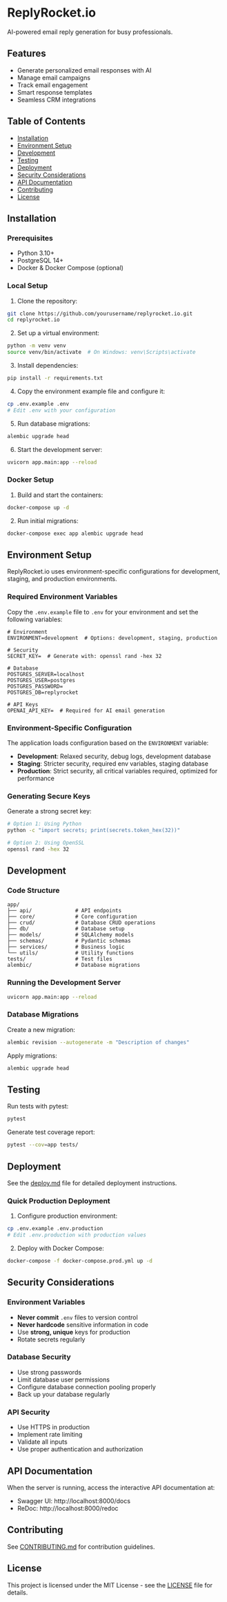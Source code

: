 # ReplyRocket.io

AI-powered email reply generation for busy professionals. 

## Features

- Generate personalized email responses with AI
- Manage email campaigns
- Track email engagement
- Smart response templates
- Seamless CRM integrations

## Table of Contents

- [Installation](#installation)
- [Environment Setup](#environment-setup)
- [Development](#development)
- [Testing](#testing)
- [Deployment](#deployment)
- [Security Considerations](#security-considerations)
- [API Documentation](#api-documentation)
- [Contributing](#contributing)
- [License](#license)

## Installation

### Prerequisites

- Python 3.10+
- PostgreSQL 14+
- Docker & Docker Compose (optional)

### Local Setup

1. Clone the repository:

```bash
git clone https://github.com/yourusername/replyrocket.io.git
cd replyrocket.io
```

2. Set up a virtual environment:

```bash
python -m venv venv
source venv/bin/activate  # On Windows: venv\Scripts\activate
```

3. Install dependencies:

```bash
pip install -r requirements.txt
```

4. Copy the environment example file and configure it:

```bash
cp .env.example .env
# Edit .env with your configuration
```

5. Run database migrations:

```bash
alembic upgrade head
```

6. Start the development server:

```bash
uvicorn app.main:app --reload
```

### Docker Setup

1. Build and start the containers:

```bash
docker-compose up -d
```

2. Run initial migrations:

```bash
docker-compose exec app alembic upgrade head
```

## Environment Setup

ReplyRocket.io uses environment-specific configurations for development, staging, and production environments.

### Required Environment Variables

Copy the `.env.example` file to `.env` for your environment and set the following variables:

```
# Environment
ENVIRONMENT=development  # Options: development, staging, production

# Security
SECRET_KEY=  # Generate with: openssl rand -hex 32

# Database
POSTGRES_SERVER=localhost
POSTGRES_USER=postgres
POSTGRES_PASSWORD=
POSTGRES_DB=replyrocket

# API Keys
OPENAI_API_KEY=  # Required for AI email generation
```

### Environment-Specific Configuration

The application loads configuration based on the `ENVIRONMENT` variable:

- **Development**: Relaxed security, debug logs, development database
- **Staging**: Stricter security, required env variables, staging database
- **Production**: Strict security, all critical variables required, optimized for performance

### Generating Secure Keys

Generate a strong secret key:

```bash
# Option 1: Using Python
python -c "import secrets; print(secrets.token_hex(32))"

# Option 2: Using OpenSSL
openssl rand -hex 32
```

## Development

### Code Structure

```
app/
├── api/              # API endpoints
├── core/             # Core configuration
├── crud/             # Database CRUD operations
├── db/               # Database setup
├── models/           # SQLAlchemy models
├── schemas/          # Pydantic schemas
├── services/         # Business logic
└── utils/            # Utility functions
tests/                # Test files
alembic/              # Database migrations
```

### Running the Development Server

```bash
uvicorn app.main:app --reload
```

### Database Migrations

Create a new migration:

```bash
alembic revision --autogenerate -m "Description of changes"
```

Apply migrations:

```bash
alembic upgrade head
```

## Testing

Run tests with pytest:

```bash
pytest
```

Generate test coverage report:

```bash
pytest --cov=app tests/
```

## Deployment

See the [deploy.md](deploy.md) file for detailed deployment instructions.

### Quick Production Deployment

1. Configure production environment:

```bash
cp .env.example .env.production
# Edit .env.production with production values
```

2. Deploy with Docker Compose:

```bash
docker-compose -f docker-compose.prod.yml up -d
```

## Security Considerations

### Environment Variables

- **Never commit** `.env` files to version control
- **Never hardcode** sensitive information in code
- Use **strong, unique** keys for production
- Rotate secrets regularly

### Database Security

- Use strong passwords
- Limit database user permissions
- Configure database connection pooling properly
- Back up your database regularly

### API Security

- Use HTTPS in production
- Implement rate limiting
- Validate all inputs
- Use proper authentication and authorization

## API Documentation

When the server is running, access the interactive API documentation at:

- Swagger UI: http://localhost:8000/docs
- ReDoc: http://localhost:8000/redoc

## Contributing

See [CONTRIBUTING.md](CONTRIBUTING.md) for contribution guidelines.

## License

This project is licensed under the MIT License - see the [LICENSE](LICENSE) file for details. 